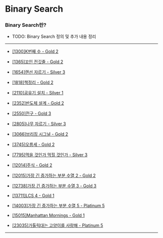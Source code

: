 # Binary Search

### Binary Search란?

  - TODO: Binary Search 정의 및 추가 내용 정리

---

  - [[1300]K번째 수 - Gold 2](https://github.com/firemancha/Algorithm/tree/main/Baekjoon/BinarySearch/%5B1300%5DK%EB%B2%88%EC%A7%B8%20%EC%88%98)

  - [[1365]꼬인 전깃줄 - Gold 2](https://github.com/firemancha/Algorithm/tree/main/Baekjoon/BinarySearch/%5B1365%5D%EA%BC%AC%EC%9D%B8%20%EC%A0%84%EA%B9%83%EC%A4%84)

  - [[1654]랜선 자르기 - Silver 3](https://github.com/firemancha/Algorithm/tree/main/Baekjoon/BinarySearch/%5B1654%5D%EB%9E%9C%EC%84%A0%20%EC%9E%90%EB%A5%B4%EA%B8%B0)

  - [[1818]책정리 - Gold 2](https://github.com/firemancha/Algorithm/tree/main/Baekjoon/BinarySearch/%5B1818%5D%EC%B1%85%EC%A0%95%EB%A6%AC)

  - [[2110]공유기 설치 - Silver 1](https://github.com/firemancha/Algorithm/tree/main/Baekjoon/BinarySearch/%5B2110%5D%EA%B3%B5%EC%9C%A0%EA%B8%B0%20%EC%84%A4%EC%B9%98)

  - [[2352]반도체 설계 - Gold 2](https://github.com/firemancha/Algorithm/tree/main/Baekjoon/BinarySearch/%5B2352%5D%EB%B0%98%EB%8F%84%EC%B2%B4%20%EC%84%A4%EA%B3%84)

  - [[2550]전구 - Gold 3](https://github.com/firemancha/Algorithm/tree/main/Baekjoon/BinarySearch/%5B2550%5D%EC%A0%84%EA%B5%AC)

  - [[2805]나무 자르기 - Silver 3](https://github.com/firemancha/Algorithm/tree/main/Baekjoon/BinarySearch/%5B2805%5D%EB%82%98%EB%AC%B4%20%EC%9E%90%EB%A5%B4%EA%B8%B0)

  - [[3066]브리징 시그널 - Gold 2](https://github.com/firemancha/Algorithm/tree/main/Baekjoon/BinarySearch/%5B3066%5D%EB%B8%8C%EB%A6%AC%EC%A7%95%20%EC%8B%9C%EA%B7%B8%EB%84%90)

  - [[3745]오름세 - Gold 2](https://github.com/firemancha/Algorithm/tree/main/Baekjoon/BinarySearch/%5B3745%5D%EC%98%A4%EB%A6%84%EC%84%B8)

  - [[7795]먹을 것인가 먹힐 것인가 - Silver 3](https://github.com/firemancha/Algorithm/tree/main/Baekjoon/BinarySearch/%5B7795%5D%EB%A8%B9%EC%9D%84%20%EA%B2%83%EC%9D%B8%EA%B0%80%20%EB%A8%B9%ED%9E%90%20%EA%B2%83%EC%9D%B8%EA%B0%80)

  - [[12014]주식 - Gold 2](https://github.com/firemancha/Algorithm/tree/main/Baekjoon/BinarySearch/%5B12014%5D%EC%A3%BC%EC%8B%9D)

  - [[12015]가장 긴 증가하는 부분 수열 2 - Gold 2](https://github.com/firemancha/Algorithm/tree/main/Baekjoon/BinarySearch/%5B12015%5D%EA%B0%80%EC%9E%A5%20%EA%B8%B4%20%EC%A6%9D%EA%B0%80%ED%95%98%EB%8A%94%20%EB%B6%80%EB%B6%84%20%EC%88%98%EC%97%B4%202)

  - [[12738]가장 긴 증가하는 부분 수열 3 - Gold 3](https://github.com/firemancha/Algorithm/tree/main/Baekjoon/BinarySearch/%5B12738%5D%EA%B0%80%EC%9E%A5%20%EA%B8%B4%20%EC%A6%9D%EA%B0%80%ED%95%98%EB%8A%94%20%EB%B6%80%EB%B6%84%20%EC%88%98%EC%97%B4%203)

  - [[13711]LCS 4 - Gold 1](https://github.com/firemancha/Algorithm/tree/main/Baekjoon/BinarySearch/%5B13711%5DLCS%204)

  - [[14003]가장 긴 증가하는 부분 수열 5 - Platinum 5](https://github.com/firemancha/Algorithm/tree/main/Baekjoon/BinarySearch/%5B14003%5D%EA%B0%80%EC%9E%A5%20%EA%B8%B4%20%EC%A6%9D%EA%B0%80%ED%95%98%EB%8A%94%20%EB%B6%80%EB%B6%84%20%EC%88%98%EC%97%B4%205)

  - [[15015]Manhattan Mornings - Gold 1](https://github.com/firemancha/Algorithm/tree/main/Baekjoon/BinarySearch/%5B15015%5DManhattan%20Mornings)

  - [[23035]가톨릭대는 고양이를 사랑해 - Platinum 5](https://github.com/firemancha/Algorithm/tree/main/Baekjoon/BinarySearch/%5B23035%5D%EA%B0%80%ED%86%A8%EB%A6%AD%EB%8C%80%EB%8A%94%20%EA%B3%A0%EC%96%91%EC%9D%B4%EB%A5%BC%20%EC%82%AC%EB%9E%91%ED%95%B4)

---